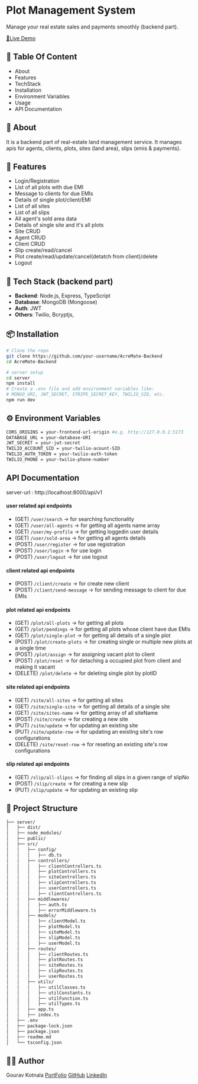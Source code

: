 # Plot Management System

Manage your real estate sales and payments smoothly (backend part).

[🎉Live Demo](https://acre-mate-frontend.vercel.app)

## 📜 Table Of Content
- About
- Features
- TechStack
- Installation
- Environment Variables
- Usage
- API Documentation

## 📃 About
It is a backend part of real-estate land management service. It manages apis for agents, clients, plots, sites (land area), slips (emis & payments).

## 🔧 Features

- Login/Registration
- List of all plots with due EMI
- Message to clients for due EMIs
- Details of single plot/client/EMI
- List of all sites
- List of all slips
- All agent's sold area data
- Details of single site and it's all plots
- Site CRUD
- Agent CRUD
- Client CRUD
- Slip create/read/cancel
- Plot create/read/update/cancel(detatch from client)/delete
- Logout


## 🚀 Tech Stack (backend part)

- **Backend**: Node.js, Express, TypeScript
- **Database**: MongoDB (Mongoose)
- **Auth**: JWT
- **Others**: Twilio, Bcryptjs, 

## 📦 Installation

```bash
# Clone the repo
git clone https://github.com/your-username/AcreMate-Backend
cd AcreMate-Backend

# server setup
cd server
npm install
# Create a .env file and add environment variables like:
# MONGO_URI, JWT_SECRET, STRIPE_SECRET_KEY, TWILIO_SID, etc.
npm run dev
```
## ⚙️ Environment Variables
```bash
CORS_ORIGINS = your-frontend-url-origin #e.g. http://127.0.0.1:5173
DATABASE_URL = your-database-URI
JWT_SECRET = your-jwt-secret
TWILIO_ACCOUNT_SID = your-twilio-acount-SID
TWILIO_AUTH_TOKEN = your-twilio-auth-token
TWILIO_PHONE = your-twilio-phone-number
```
## API Documentation
server-url : http://localhost:8000/api/v1

#### user related api endpoints
- (GET)  `/user/search`     -> for searching functionality
- (GET)  `/user/all-agents` -> for getting all agents name array
- (GET)  `/user/my-profile` -> for getting loggedin user details
- (GET)  `/user/sold-area`  -> for getting all agents details
- (POST) `/user/register`   -> for use registration
- (POST) `/user/login`      -> for use login
- (POST) `/user/logout`     -> for use logout

#### client related api endpoints
- (POST) `/client/create`       -> for create new client
- (POST) `/client/send-message` -> for sending message to client for due EMIs

#### plot related api endpoints
- (GET)  `/plot/all-plots`    -> for getting all plots
- (GET)  `/plot/pendings`     -> for getting all plots whose client have due EMIs
- (GET)  `/plot/single-plot`  -> for getting all details of a single plot
- (POST) `/plot/create-plots` -> for creating single or multiple new plots at a single time
- (POST) `/plot/assign`       -> for assigning vacant plot to client
- (POST) `/plot/reset`        -> for detaching a occupied plot from client and making it vacant
- (DELETE) `/plot/delete`     -> for deleting single plot by plotID

#### site related api endpoints
- (GET)    `/site/all-sites`   -> for getting all sites
- (GET)    `/site/single-site` -> for getting all details of a single site
- (GET)    `/site/sites-name`  -> for getting array of all siteName
- (POST)   `/site/create`      -> for creating a new site
- (PUT)    `/site/update`     -> for updating an existing site
- (PUT)    `/site/update-row`  -> for updating an existing site's row configurations
- (DELETE) `/site/reset-row`   -> for reseting an existing site's row configurations

#### slip related api endpoints
- (GET)  `/slip/all-slipss` -> for finding all slips in a given range of slipNo
- (POST) `/slip/create`     -> for creating a new slip
- (PUT)  `/slip/update`     -> for updating an existing slip

## 📂 Project Structure
```bash
├── server/
│   ├── dist/
│   ├── node_modules/
│   ├── public/
│   ├── src/
│   │   ├── config/
│   │   │   ├── db.ts
│   │   ├── controllers/
│   │   │   ├── clientControllers.ts
│   │   │   ├── plotControllers.ts
│   │   │   ├── siteControllers.ts
│   │   │   ├── slipControllers.ts
│   │   │   ├── userControllers.ts
│   │   │   ├── clientControllers.ts
│   │   ├── middlewares/
│   │   │   ├── auth.ts
│   │   │   ├── errorMiddleware.ts
│   │   ├── models/
│   │   │   ├── clientModel.ts
│   │   │   ├── plotModel.ts
│   │   │   ├── siteModel.ts
│   │   │   ├── slipModel.ts
│   │   │   ├── userModel.ts
│   │   ├── routes/
│   │   │   ├── clientRoutes.ts
│   │   │   ├── plotRoutes.ts
│   │   │   ├── siteRoutes.ts
│   │   │   ├── slipRoutes.ts
│   │   │   ├── userRoutes.ts
│   │   ├── utils/
│   │   │   ├── utilClasses.ts
│   │   │   ├── utilConstants.ts
│   │   │   ├── utilFunction.ts
│   │   │   ├── utilTypes.ts
│   │   ├── app.ts
│   │   ├── index.ts
│   ├── .env
│   ├── package-lock.json
│   ├── package.json
│   ├── readme.md
│   └── tsconfig.json
```
## 🙋‍♂️ Author

Gourav Kotnala
[PortFolio](https://gouravkotnala777.github.io/portfolio-1/)
[GitHub](https://github.com/GouravKotnala777)
[LinkedIn](https://www.linkedin.com/in/gourav-kotnala-003427295)
